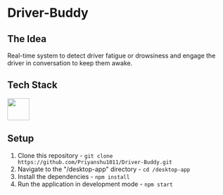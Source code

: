 # Driver-Buddy

## The Idea
Real-time system to detect driver fatigue or drowsiness and engage the driver in conversation to keep them awake.

## Tech Stack
<a href="https://www.electronjs.org/" target="_blank"><img src="https://upload.wikimedia.org/wikipedia/commons/thumb/9/91/Electron_Software_Framework_Logo.svg/1200px-Electron_Software_Framework_Logo.svg.png" width=50></a>

## Setup
1. Clone this repository - `git clone https://github.com/Priyanshu1011/Driver-Buddy.git`
2. Navigate to the "/desktop-app" directory - `cd /desktop-app`
3. Install the dependencies - `npm install`
4. Run the application in development mode - `npm start`